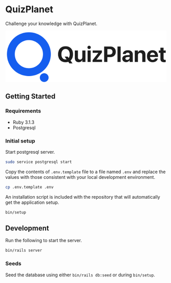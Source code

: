 # QuizPlanet

Challenge your knowledge with QuizPlanet.

![QuizPlanet Logo](qp01.png)

## Getting Started

### Requirements

- Ruby 3.1.3
- Postgresql

### Initial setup

Start postgresql server.

```bash
sudo service postgresql start
```

Copy the contents of `.env.template` file to a file named `.env` and replace the values with those consistent with your local development environment.

```bash
cp .env.template .env
```

An installation script is included with the repository that will automatically get the application setup.

```bash
bin/setup
```

## Development

Run the following to start the server.

```bash
bin/rails server
```

### Seeds

Seed the database using either `bin/rails db:seed` or during `bin/setup`.

